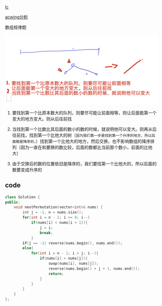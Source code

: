 [lc](https://leetcode-cn.com/problems/next-permutation/)

[acwing分析](https://www.acwing.com/solution/LeetCode/content/103/)

数组规律题

![image-20210309215144329](31.下一个排列.assets/image-20210309215144329.png)

1. 要找到第一个比原本数大的队列，则要尽可能让前面相等，则让后面能第一个变大的地方变大。则从后往前找

2. 当找到第一个比数比其后面的数小的数的时候，就说明他可以变大。则再从后往前找，找到第一个比他大的树（`因为我们第一步是找到第一个升序的地方，所以后面都是降序的，`）找到第一个比他大的地方，然后交换，也不影响数组的降序排列（因为一直在和要换的数比较，后面的数都比当前那个数小，前面的比他大）
3. 由于交换后的数的位置依旧是降序的，我们要找第一个比他大的，所以后面的数要变成升序的

## code

```c++
class Solution {
public:
    void nextPermutation(vector<int>& nums) {
        int j = -1, n = nums.size();
        for(int i = n - 2; i >= 0; i--)
            if(nums[i] < nums[i + 1]){
                j = i;
                break;
            }
        if(j == -1) reverse(nums.begin(), nums.end());
        else{
            for(int i = n - 1; i > j; i--){
                if(nums[i] > nums[j]){
                    swap(nums[i], nums[j]);
                    reverse(nums.begin() + j + 1, nums.end());
                    return;
                }
            }
        }
    }
};
```


